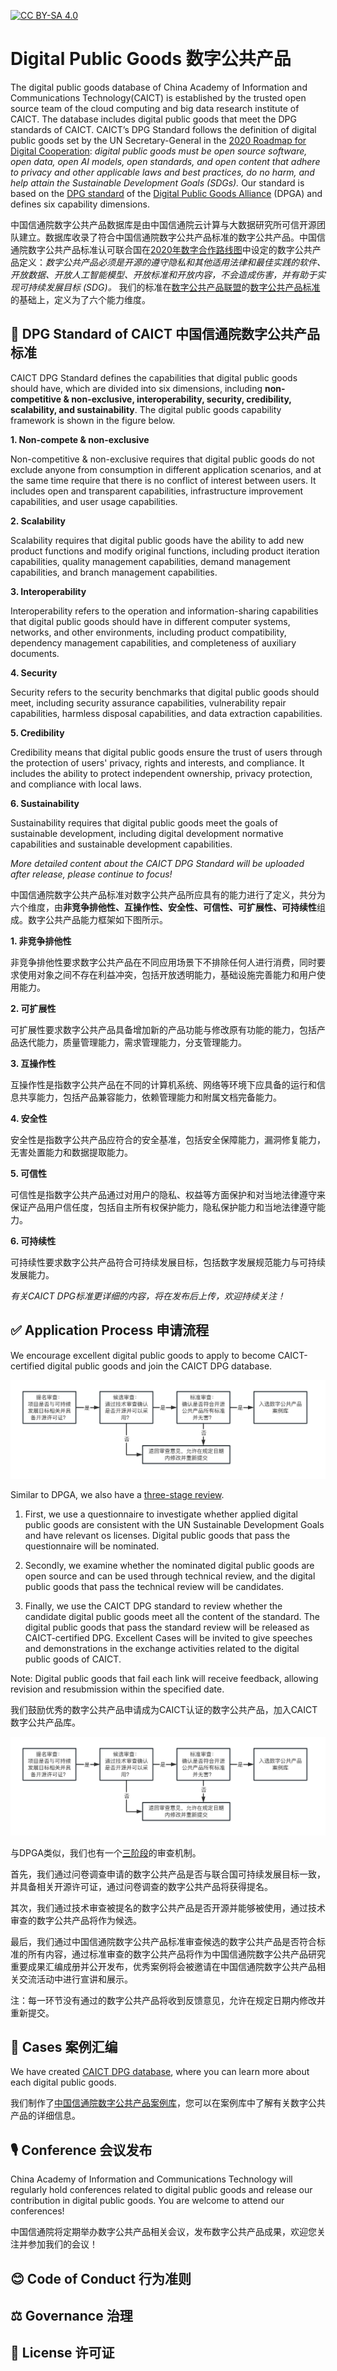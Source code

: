 [![CC BY-SA 4.0][cc-by-sa-shield]](LICENSE)

# Digital Public Goods 数字公共产品

The digital public goods database of China Academy of Information and Communications Technology(CAICT) is established by the trusted open source team of the cloud computing and big data research institute of CAICT. The database includes digital public goods that meet the DPG standards of CAICT. CAICT’s DPG Standard follows the definition of digital public goods set by the UN Secretary-General in the [2020 Roadmap for Digital Cooperation](https://www.un.org/en/content/digital-cooperation-roadmap/): *digital public goods must be open source software, open data, open AI models, open standards, and open content that adhere to privacy and other applicable laws and best practices, do no harm, and help attain the Sustainable Development Goals (SDGs).* Our standard is based on the [DPG standard](https://digitalpublicgoods.net/standard/) of the [Digital Public Goods Alliance](https://digitalpublicgoods.net) (DPGA) and defines six capability dimensions.

中国信通院数字公共产品数据库是由中国信通院云计算与大数据研究所可信开源团队建立。数据库收录了符合中国信通院数字公共产品标准的数字公共产品。中国信通院数字公共产品标准认可联合国在[2020年数字合作路线图](https://www.un.org/en/content/digital-cooperation-roadmap/)中设定的数字公共产品定义：*数字公共产品必须是开源的遵守隐私和其他适用法律和最佳实践的软件、开放数据、开放人工智能模型、开放标准和开放内容，不会造成伤害，并有助于实现可持续发展目标 (SDG)。* 我们的标准在[数字公共产品联盟](https://digitalpublicgoods.net)的[数字公共产品标准](https://digitalpublicgoods.net/standard/)的基础上，定义为了六个能力维度。


## 📃 DPG Standard of CAICT 中国信通院数字公共产品标准

CAICT DPG Standard defines the capabilities that digital public goods should have, which are divided into six dimensions, including **non-competitive & non-exclusive, interoperability, security, credibility, scalability, and sustainability**. The digital public goods capability framework is shown in the figure below.



**1. Non-compete & non-exclusive**

Non-competitive & non-exclusive requires that digital public goods do not exclude anyone from consumption in different application scenarios, and at the same time require that there is no conflict of interest between users. It includes open and transparent capabilities, infrastructure improvement capabilities, and user usage capabilities.

**2. Scalability**

Scalability requires that digital public goods have the ability to add new product functions and modify original functions, including product iteration capabilities, quality management capabilities, demand management capabilities, and branch management capabilities.

**3. Interoperability**

Interoperability refers to the operation and information-sharing capabilities that digital public goods should have in different computer systems, networks, and other environments, including product compatibility, dependency management capabilities, and completeness of auxiliary documents.

**4. Security**

Security refers to the security benchmarks that digital public goods should meet, including security assurance capabilities, vulnerability repair capabilities, harmless disposal capabilities, and data extraction capabilities.

**5. Credibility**

Credibility means that digital public goods ensure the trust of users through the protection of users' privacy, rights and interests, and compliance. It includes the ability to protect independent ownership, privacy protection, and compliance with local laws.

**6. Sustainability**

Sustainability requires that digital public goods meet the goals of sustainable development, including digital development normative capabilities and sustainable development capabilities.

*More detailed content about the CAICT DPG Standard will be uploaded after release, please continue to focus!*

中国信通院数字公共产品标准对数字公共产品所应具有的能力进行了定义，共分为六个维度，由**非竞争排他性、互操作性、安全性、可信性、可扩展性、可持续性**组成。数字公共产品能力框架如下图所示。



**1.	非竞争排他性**

非竞争排他性要求数字公共产品在不同应用场景下不排除任何人进行消费，同时要求使用对象之间不存在利益冲突，包括开放透明能力，基础设施完善能力和用户使用能力。

**2.	可扩展性**

可扩展性要求数字公共产品具备增加新的产品功能与修改原有功能的能力，包括产品迭代能力，质量管理能力，需求管理能力，分支管理能力。

**3.	互操作性**

互操作性是指数字公共产品在不同的计算机系统、网络等环境下应具备的运行和信息共享能力，包括产品兼容能力，依赖管理能力和附属文档完备能力。

**4.	安全性**

安全性是指数字公共产品应符合的安全基准，包括安全保障能力，漏洞修复能力，无害处置能力和数据提取能力。

**5.	可信性**

可信性是指数字公共产品通过对用户的隐私、权益等方面保护和对当地法律遵守来保证产品用户信任度，包括自主所有权保护能力，隐私保护能力和当地法律遵守能力。

**6.	可持续性**

可持续性要求数字公共产品符合可持续发展目标，包括数字发展规范能力与可持续发展能力。

*有关CAICT DPG标准更详细的内容，将在发布后上传，欢迎持续关注！*


## ✅ Application Process 申请流程

We encourage excellent digital public goods to apply to become CAICT-certified digital public goods and join the CAICT DPG database.

![image](doc/process.png)

Similar to DPGA, we also have a [three-stage review](https://github.com/DPGAlliance/DPG-Standard#-application-of-the-dpg-standard).

1. First, we use a questionnaire to investigate whether applied digital public goods are consistent with the UN Sustainable Development Goals and have relevant os licenses. Digital public goods that pass the questionnaire will be nominated.

2. Secondly, we examine whether the nominated digital public goods are open source and can be used through technical review, and the digital public goods that pass the technical review will be candidates.

3. Finally, we use the CAICT DPG standard to review whether the candidate digital public goods meet all the content of the standard. The digital public goods that pass the standard review will be released as CAICT-certified DPG. Excellent Cases will be invited to give speeches and demonstrations in the exchange activities related to the digital public goods of CAICT.

Note: Digital public goods that fail each link will receive feedback, allowing revision and resubmission within the specified date.

我们鼓励优秀的数字公共产品申请成为CAICT认证的数字公共产品，加入CAICT数字公共产品库。

![image](doc/process.png)

与DPGA类似，我们也有一个[三阶段](https://github.com/DPGAlliance/DPG-Standard#-application-of-the-dpg-standard)的审查机制。

首先，我们通过问卷调查申请的数字公共产品是否与联合国可持续发展目标一致，并具备相关开源许可证，通过问卷调查的数字公共产品将获得提名。

其次，我们通过技术审查被提名的数字公共产品是否开源并能够被使用，通过技术审查的数字公共产品将作为候选。

最后，我们通过中国信通院数字公共产品标准审查候选的数字公共产品是否符合标准的所有内容，通过标准审查的数字公共产品将作为中国信通院数字公共产品研究重要成果汇编成册并公开发布，优秀案例将会被邀请在中国信通院数字公共产品相关交流活动中进行宣讲和展示。

注：每一环节没有通过的数字公共产品将收到反馈意见，允许在规定日期内修改并重新提交。


## 📁 Cases 案例汇编

We have created [CAICT DPG database](https://github.com/CAICTDPG/Digital-Public-Goods/tree/main/Digital%20Public%20Goods%20%20Registration%20Form), where you can learn more about each digital public goods.

我们制作了[中国信通院数字公共产品案例库](https://github.com/CAICTDPG/Digital-Public-Goods/tree/main/Digital%20Public%20Goods%20%20Registration%20Form)，您可以在案例库中了解有关数字公共产品的详细信息。


## 🎙️ Conference 会议发布 

China Academy of Information and Communications Technology will regularly hold conferences related to digital public goods and release our contribution in digital public goods. You are welcome to attend our conferences!

中国信通院将定期举办数字公共产品相关会议，发布数字公共产品成果，欢迎您关注并参加我们的会议！


## 😊 Code of Conduct 行为准则


## ⚖️ Governance 治理


## 📄 License 许可证


[cc-by-sa-shield]: https://img.shields.io/badge/License-CC%20BY--SA%204.0-lightgrey.svg
